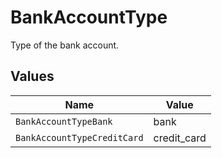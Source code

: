 # BankAccountType

Type of the bank account.


## Values

| Name                        | Value                       |
| --------------------------- | --------------------------- |
| `BankAccountTypeBank`       | bank                        |
| `BankAccountTypeCreditCard` | credit_card                 |